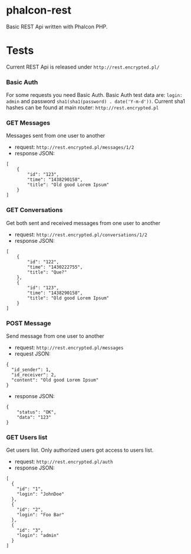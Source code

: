 # phalcon-rest
Basic REST Api written with Phalcon PHP.

# Tests
Current REST Api is released under ```http://rest.encrypted.pl/```

### Basic Auth
For some requests you need Basic Auth. Basic Auth test data are: ```login: admin``` and password ```sha1(sha1(password) . date('Y-m-d'))```. Current sha1 hashes can be found at main router: ```http://rest.encrypted.pl```


### GET Messages
Messages sent from one user to another
- request: ```http://rest.encrypted.pl/messages/1/2```
- response JSON:
```
[
    {
        "id": "123",
        "time": "1438290158",
        "title": "Old good Lorem Ipsum"
    }
]
```

### GET Conversations
Get both sent and received messages from one user to another 
- request: ```http://rest.encrypted.pl/conversations/1/2```
- response JSON:
```
[
    {
        "id": "122",
        "time": "1430222755",
        "title": "Que?"
    },
    {
        "id": "123",
        "time": "1438290158",
        "title": "Old good Lorem Ipsum"
    }
]
```

### POST Message
Send message from one user to another
- request: ```http://rest.encrypted.pl/messages```
- request JSON:
```
{
  "id_sender": 1,
  "id_receiver": 2,
  "content": "Old good Lorem Ipsum"
}
```
- response JSON:
```
{
    "status": "OK",
    "data": "123"
}
```

### GET Users list
Get users list. Only authorized users got access to users list.
- request: ```http://rest.encrypted.pl/auth```
- response JSON:
```
[
  {
    "id": "1",
    "login": "JohnDoe"
  },
  {
    "id": "2",
    "login": "Foo Bar"
  },
  {
    "id": "3",
    "login": "admin"
  }
]
```
